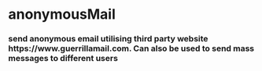 # anonymousMail

<h3>send anonymous email utilising third party website https://www.guerrillamail.com. Can also be used to send mass messages to different users</h3>
